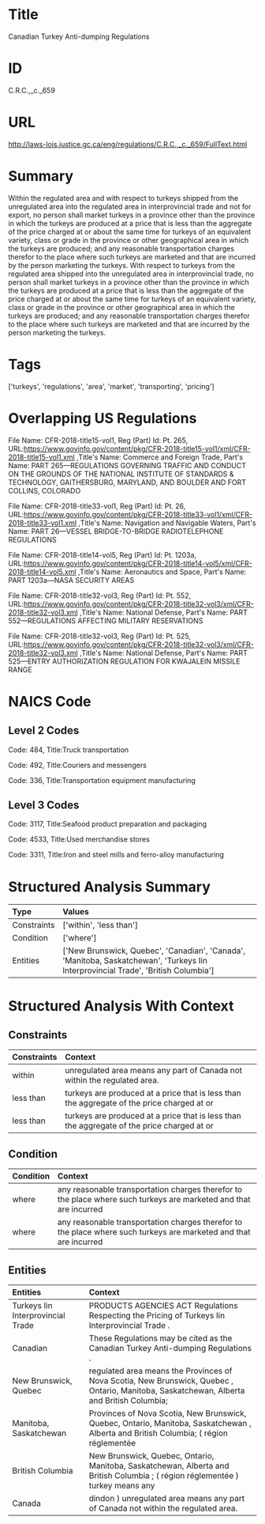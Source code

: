 # Title
Canadian Turkey Anti-dumping Regulations


# ID
C.R.C.,_c._659

# URL
http://laws-lois.justice.gc.ca/eng/regulations/C.R.C.,_c._659/FullText.html


# Summary
Within the regulated area and with respect to turkeys shipped from the unregulated area into the regulated area in interprovincial trade and not for export, no person shall market turkeys in a province other than the province in which the turkeys are produced at a price that is less than the aggregate of the price charged at or about the same time for turkeys of an equivalent variety, class or grade in the province or other geographical area in which the turkeys are produced; and any reasonable transportation charges therefor to the place where such turkeys are marketed and that are incurred by the person marketing the turkeys.
With respect to turkeys from the regulated area shipped into the unregulated area in interprovincial trade, no person shall market turkeys in a province other than the province in which the turkeys are produced at a price that is less than the aggregate of the price charged at or about the same time for turkeys of an equivalent variety, class or grade in the province or other geographical area in which the turkeys are produced; and any reasonable transportation charges therefor to the place where such turkeys are marketed and that are incurred by the person marketing the turkeys.


# Tags
['turkeys', 'regulations', 'area', 'market', 'transporting', 'pricing']


# Overlapping US Regulations
File Name: CFR-2018-title15-vol1, Reg (Part) Id: Pt. 265, URL:https://www.govinfo.gov/content/pkg/CFR-2018-title15-vol1/xml/CFR-2018-title15-vol1.xml
,Title's Name: Commerce and Foreign Trade, Part's Name: PART 265—REGULATIONS GOVERNING TRAFFIC AND CONDUCT ON THE GROUNDS OF THE NATIONAL INSTITUTE OF STANDARDS & TECHNOLOGY, GAITHERSBURG, MARYLAND, AND BOULDER AND FORT COLLINS, COLORADO

File Name: CFR-2018-title33-vol1, Reg (Part) Id: Pt. 26, URL:https://www.govinfo.gov/content/pkg/CFR-2018-title33-vol1/xml/CFR-2018-title33-vol1.xml
,Title's Name: Navigation and Navigable Waters, Part's Name: PART 26—VESSEL BRIDGE-TO-BRIDGE RADIOTELEPHONE REGULATIONS

File Name: CFR-2018-title14-vol5, Reg (Part) Id: Pt. 1203a, URL:https://www.govinfo.gov/content/pkg/CFR-2018-title14-vol5/xml/CFR-2018-title14-vol5.xml
,Title's Name: Aeronautics and Space, Part's Name: PART 1203a—NASA SECURITY AREAS

File Name: CFR-2018-title32-vol3, Reg (Part) Id: Pt. 552, URL:https://www.govinfo.gov/content/pkg/CFR-2018-title32-vol3/xml/CFR-2018-title32-vol3.xml
,Title's Name: National Defense, Part's Name: PART 552—REGULATIONS AFFECTING MILITARY RESERVATIONS

File Name: CFR-2018-title32-vol3, Reg (Part) Id: Pt. 525, URL:https://www.govinfo.gov/content/pkg/CFR-2018-title32-vol3/xml/CFR-2018-title32-vol3.xml
,Title's Name: National Defense, Part's Name: PART 525—ENTRY AUTHORIZATION REGULATION FOR KWAJALEIN MISSILE RANGE




# NAICS Code
## Level 2 Codes
Code: 484, Title:Truck transportation

Code: 492, Title:Couriers and messengers

Code: 336, Title:Transportation equipment manufacturing




## Level 3 Codes
Code: 3117, Title:Seafood product preparation and packaging

Code: 4533, Title:Used merchandise stores

Code: 3311, Title:Iron and steel mills and ferro-alloy manufacturing







# Structured Analysis Summary
| Type        | Values                                                                                                                             |
|:------------|:-----------------------------------------------------------------------------------------------------------------------------------|
| Constraints | ['within', 'less than']                                                                                                            |
| Condition   | ['where']                                                                                                                          |
| Entities    | ['New Brunswick, Quebec', 'Canadian', 'Canada', 'Manitoba, Saskatchewan', 'Turkeys Iin Interprovincial Trade', 'British Columbia'] |


# Structured Analysis With Context
 


## Constraints
| Constraints   | Context                                                                                    |
|:--------------|:-------------------------------------------------------------------------------------------|
| within        | unregulated area means any part of Canada not within  the regulated area.                  |
| less than     | turkeys are produced at a price that is less than the aggregate of the price charged at or |
| less than     | turkeys are produced at a price that is less than the aggregate of the price charged at or |


## Condition
| Condition   | Context                                                                                                           |
|:------------|:------------------------------------------------------------------------------------------------------------------|
| where       | any reasonable transportation charges therefor to the place where such turkeys are marketed and that are incurred |
| where       | any reasonable transportation charges therefor to the place where such turkeys are marketed and that are incurred |


## Entities
| Entities                          | Context                                                                                                                                   |
|:----------------------------------|:------------------------------------------------------------------------------------------------------------------------------------------|
| Turkeys Iin Interprovincial Trade | PRODUCTS AGENCIES ACT Regulations Respecting the Pricing of Turkeys Iin Interprovincial Trade .                                           |
| Canadian                          | These Regulations may be cited as the   Canadian  Turkey Anti-dumping Regulations .                                                       |
| New Brunswick, Quebec             | regulated area means the Provinces of Nova Scotia, New Brunswick, Quebec , Ontario, Manitoba, Saskatchewan, Alberta and British Columbia; |
| Manitoba, Saskatchewan            | Provinces of Nova Scotia, New Brunswick, Quebec, Ontario, Manitoba, Saskatchewan , Alberta and British Columbia; ( région réglementée     |
| British Columbia                  | New Brunswick, Quebec, Ontario, Manitoba, Saskatchewan, Alberta and British Columbia ; ( région réglementée ) turkey means any            |
| Canada                            | dindon ) unregulated area means any part of Canada  not within the regulated area.                                                        |


